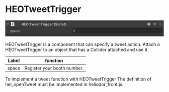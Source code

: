 # HEOTweetTrigger

![HEOTweetTrigger](img/HEOTweetTrigger.jpg)

HEOTweetTrigger is a component that can specify a tweet action.
Attach a HEOTweetTrigger to an object that has a Collider attached and use it.

| Label | function |
| ---- | ---- |
| space | Register your booth number. |

To implement a tweet function with HEOTweetTrigger
The definition of hel_openTweet must be implemented in heliodor_front.js.